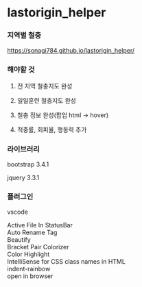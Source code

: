 # lastorigin_helper

### 지역별 철충 

https://sonagi784.github.io/lastorigin_helper/

### 해야할 것

1. 전 지역 철충지도 완성

2. 일일훈련 철충지도 완성

3. 철충 정보 완성(팝업 html -> hover)

4. 적중률, 회피율, 행동력 추가

### 라이브러리

bootstrap 3.4.1

jquery 3.3.1

### 플러그인

vscode

Active File In StatusBar  
Auto Rename Tag  
Beautify  
Bracket Pair Colorizer  
Color Highlight  
IntelliSense for CSS class names in HTML  
indent-rainbow  
open in browser  
